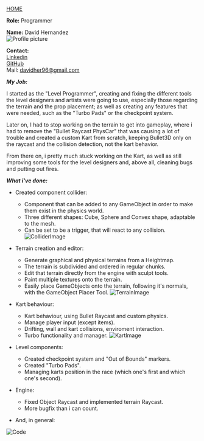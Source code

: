 [HOME](index.md)
    
**Role:** Programmer    

**Name:** David Hernandez    
![Profile picture](http://i.imgur.com/cq5nlcU.jpg)      
      

**Contact:**     
[Linkedin](https://www.linkedin.com/in/davidhlazaro/)    
[GitHub](https://github.com/Vulpem)    
Mail: davidher96@gmail.com    
    
    
**_My Job:_**    
    
I started as the "Level Programmer", creating and fixing the different tools the level designers and artists were going to use, especially those regarding the terrain and the prop placement; as well as creating any features that were needed, such as the "Turbo Pads" or the checkpoint system.

Later on, I had to stop working on the terrain to get into gameplay, where i had to remove the "Bullet Raycast PhysCar" that was causing a lot of trouble and created a custom Kart from scratch, keeping Bullet3D only on the raycast and the collision detection, not the kart behavior.

From there on, i pretty much stuck working on the Kart, as well as still improving some tools for the level designers and, above all, cleaning bugs and putting out fires.
    
       
       
**_What i've done:_**

- Created component collider:
   - Component that can be added to any GameObject in order to make them exist in the physics world.
   - Three different shapes: Cube, Sphere and Convex shape, adaptable to the mesh.
   - Can be set to be a trigger, that will react to any collision.  
![ColliderImage](http://i.imgur.com/C9NEDJh.jpg)
   
- Terrain creation and editor:
   - Generate graphical and physical terrains from a Heightmap.
   - The terrain is subdivided and ordered in regular chunks.
   - Edit that terrain directly from the engine with sculpt tools.
   - Paint multiple textures onto the terrain.
   - Easily place GameObjects onto the terrain, following it's normals, with the GameObject Placer Tool.
![TerrainImage](http://i.imgur.com/vJ4HBWv.jpg)

- Kart behaviour:
   - Kart behaviour, using Bullet Raycast and custom physics.
   - Manage player input (except items).
   - Drifting, wall and kart collisions, enviroment interaction.
   - Turbo functionality and manager.
![KartImage](http://i.imgur.com/jICXB3B.jpg)

- Level components:
   - Created checkpoint system and "Out of Bounds" markers.
   - Created "Turbo Pads".
   - Managing karts position in the race (which one's first and which one's second).

- Engine: 
   - Fixed Object Raycast and implemented terrain Raycast.
   - More bugfix than i can count.
   
   
   
- And, in general:    

![Code](https://image.spreadshirtmedia.com/image-server/v1/compositions/110357305/views/1,width=300,height=300,appearanceId=2,backgroundColor=E8E8E8,version=1452254899/a-programmer-life-men-s-t-shirt-by-american-apparel.jpg)
